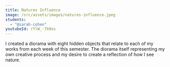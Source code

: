```yaml
---
title: Natures Influence
image: /src/assets/images/natures-influence.jpeg
students:
  - "@sarah-cohen"
youtubeId: rYlW_-7b9os
---
```

I created a diorama with eight hidden objects that relate to each of my works from each week of this semester. The diorama itself representing my own creative process and my desire to create a reflection of how I see nature.